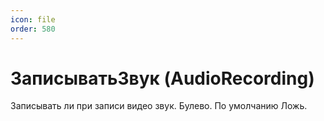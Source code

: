 ```yaml
---
icon: file
order: 580
---
```


# ЗаписыватьЗвук (AudioRecording)

Записывать ли при записи видео звук. Булево. По умолчанию Ложь.

